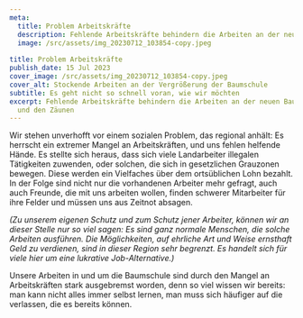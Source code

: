 ```yaml
---
meta:
  title: Problem Arbeitskräfte
  description: Fehlende Arbeitskräfte behindern die Arbeiten an der neuen Baumschule und den Zäunen
  image: /src/assets/img_20230712_103854-copy.jpeg
  
title: Problem Arbeitskräfte
publish_date: 15 Jul 2023
cover_image: /src/assets/img_20230712_103854-copy.jpeg
cover_alt: Stockende Arbeiten an der Vergrößerung der Baumschule
subtitle: Es geht nicht so schnell voran, wie wir möchten
excerpt: Fehlende Arbeitskräfte behindern die Arbeiten an der neuen Baumschule
  und den Zäunen
---
```

Wir stehen unverhofft vor einem sozialen Problem, das regional anhält: Es herrscht ein extremer Mangel an Arbeitskräften, und uns fehlen helfende Hände. Es stellte sich heraus, dass sich viele Landarbeiter illegalen Tätigkeiten zuwenden, oder solchen, die sich in gesetzlichen Grauzonen bewegen. Diese werden ein Vielfaches über dem ortsüblichen Lohn bezahlt. In der Folge sind nicht nur die vorhandenen Arbeiter mehr gefragt, auch auch Freunde, die mit uns arbeiten wollen, finden schwerer Mitarbeiter für ihre Felder und müssen uns aus Zeitnot absagen.

*(Zu unserem eigenen Schutz und zum Schutz jener Arbeiter, können wir an dieser Stelle nur so viel sagen: Es sind ganz normale Menschen, die solche Arbeiten ausführen. Die Möglichkeiten, auf ehrliche Art und Weise ernsthaft Geld zu verdienen, sind in dieser Region sehr begrenzt. Es handelt sich für viele hier um eine lukrative Job-Alternative.)*

Unsere Arbeiten in und um die Baumschule sind durch den Mangel an Arbeitskräften stark ausgebremst worden, denn so viel wissen wir bereits: man kann nicht alles immer selbst lernen, man muss sich häufiger auf die verlassen, die es bereits können.
